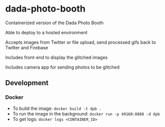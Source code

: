 # dada-photo-booth

Containerized version of the Dada Photo Booth

Able to deploy to a hosted environment

Accepts images from Twitter or file upload, send processed gifs back to Twitter and Firebase

Includes front-end to display the glitched images

Includes camera app for sending photos to be glitched

## Development

### Docker
- To build the image: `docker build -t dpb .`
- To run the image in the background: `docker run -p 49160:8888 -d dpb`
- To get logs: `docker logs <CONTAINER_ID>`
